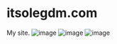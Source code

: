 # itsolegdm.com
My site.
![image](https://user-images.githubusercontent.com/55553104/186777689-0f83463f-f58b-42d3-9a0f-c9d5b3ca3c0a.png)
![image](https://user-images.githubusercontent.com/55553104/186777694-224c691b-6ad3-44bd-a38d-cf28cefccf75.png)
![image](https://user-images.githubusercontent.com/55553104/186778480-11047f8e-c4e0-462b-856f-59a08269fda6.png)

